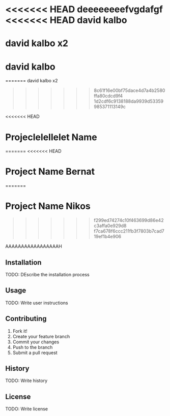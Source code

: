 <<<<<<< HEAD deeeeeeeefvgdafgf
<<<<<<< HEAD
david kalbo 
=======
david kalbo x2 
=======
# david kalbo
=======
david kalbo x2
>>>>>>> 8c61f16e00bf75dace4d7a4b2580ffa80cdcd9f4
>>>>>>> 1d2cdf6c9138188da9939d53359985371113149c

<<<<<<< HEAD
# Projeclelellelet Name
=======
<<<<<<< HEAD
# Project Name Bernat
=======
# Project Name Nikos
>>>>>>> f299ed74274c10f463699d86e42c3affa0e929d8
>>>>>>> f7ca678f6ccc211fb3f7803b7cad719ef1b4e906

AAAAAAAAAAAAAAAAAH


## Installation

TODO: DEscribe the installation process

## Usage

TODO: Write user instructions

## Contributing 

1. Fork it!
2. Create your feature branch
3. Commit your changes
4. Push to the branch
5. Submit a pull request

## History 

TODO: Write history

## License 

TODO: Write license